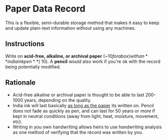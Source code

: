 # Paper Data Record

This is a flexible, semi-durable storage method that makes it easy to keep and update plain-text information without using any machines. 

## Instructions

Write on **acid-free, alkaline, or archival paper** (~$10 for a box) with an **india ink pen** (~$10). A **pencil** would also work if you're ok with the record being potentially modified. 

## Rationale

* Acid-free alkaline or archival paper is thought to be able to last 200-1000 years, depending on the quality.
* India ink will last basically [as long as the paper](http://youaskandy.com/questions-answers/25-article-series-1950/15719-what-is-india-ink-made-of.html) its written on. Pencil does not fade as quickly as pen, and can last for 50 years or more if kept in neutral conditions (away from light, heat, moisture, movement, etc).
* Writing in you own handwriting allows heirs to use handwriting analysis as one method of verifying that the record was written by you. 